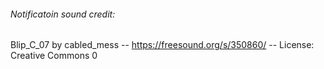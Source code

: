 ###### Notificatoin sound credit:
Blip_C_07 by cabled_mess -- https://freesound.org/s/350860/ -- License: Creative Commons 0
